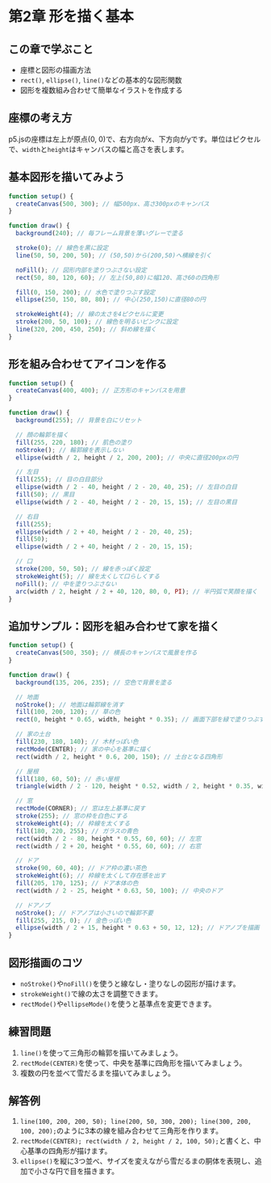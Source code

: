# 第2章 形を描く基本

## この章で学ぶこと
- 座標と図形の描画方法
- `rect()`, `ellipse()`, `line()`などの基本的な図形関数
- 図形を複数組み合わせて簡単なイラストを作成する

## 座標の考え方
p5.jsの座標は左上が原点(0, 0)で、右方向がx、下方向がyです。単位はピクセルで、`width`と`height`はキャンバスの幅と高さを表します。

## 基本図形を描いてみよう
```javascript
function setup() {
  createCanvas(500, 300); // 幅500px、高さ300pxのキャンバス
}

function draw() {
  background(240); // 毎フレーム背景を薄いグレーで塗る

  stroke(0); // 線色を黒に設定
  line(50, 50, 200, 50); // (50,50)から(200,50)へ横線を引く

  noFill(); // 図形内部を塗りつぶさない設定
  rect(50, 80, 120, 60); // 左上(50,80)に幅120、高さ60の四角形

  fill(0, 150, 200); // 水色で塗りつぶす設定
  ellipse(250, 150, 80, 80); // 中心(250,150)に直径80の円

  strokeWeight(4); // 線の太さを4ピクセルに変更
  stroke(200, 50, 100); // 線色を明るいピンクに設定
  line(320, 200, 450, 250); // 斜め線を描く
}
```

## 形を組み合わせてアイコンを作る
```javascript
function setup() {
  createCanvas(400, 400); // 正方形のキャンバスを用意
}

function draw() {
  background(255); // 背景を白にリセット

  // 顔の輪郭を描く
  fill(255, 220, 180); // 肌色の塗り
  noStroke(); // 輪郭線を表示しない
  ellipse(width / 2, height / 2, 200, 200); // 中央に直径200pxの円

  // 左目
  fill(255); // 目の白目部分
  ellipse(width / 2 - 40, height / 2 - 20, 40, 25); // 左目の白目
  fill(50); // 黒目
  ellipse(width / 2 - 40, height / 2 - 20, 15, 15); // 左目の黒目

  // 右目
  fill(255);
  ellipse(width / 2 + 40, height / 2 - 20, 40, 25);
  fill(50);
  ellipse(width / 2 + 40, height / 2 - 20, 15, 15);

  // 口
  stroke(200, 50, 50); // 線を赤っぽく設定
  strokeWeight(5); // 線を太くして口らしくする
  noFill(); // 中を塗りつぶさない
  arc(width / 2, height / 2 + 40, 120, 80, 0, PI); // 半円弧で笑顔を描く
}
```

## 追加サンプル：図形を組み合わせて家を描く
```javascript
function setup() {
  createCanvas(500, 350); // 横長のキャンバスで風景を作る
}

function draw() {
  background(135, 206, 235); // 空色で背景を塗る

  // 地面
  noStroke(); // 地面は輪郭線を消す
  fill(100, 200, 120); // 草の色
  rect(0, height * 0.65, width, height * 0.35); // 画面下部を緑で塗りつぶす

  // 家の土台
  fill(230, 180, 140); // 木材っぽい色
  rectMode(CENTER); // 家の中心を基準に描く
  rect(width / 2, height * 0.6, 200, 150); // 土台となる四角形

  // 屋根
  fill(180, 60, 50); // 赤い屋根
  triangle(width / 2 - 120, height * 0.52, width / 2, height * 0.35, width / 2 + 120, height * 0.52); // 三角形の屋根

  // 窓
  rectMode(CORNER); // 窓は左上基準に戻す
  stroke(255); // 窓の枠を白色にする
  strokeWeight(4); // 枠線を太くする
  fill(180, 220, 255); // ガラスの青色
  rect(width / 2 - 80, height * 0.55, 60, 60); // 左窓
  rect(width / 2 + 20, height * 0.55, 60, 60); // 右窓

  // ドア
  stroke(90, 60, 40); // ドア枠の濃い茶色
  strokeWeight(6); // 枠線を太くして存在感を出す
  fill(205, 170, 125); // ドア本体の色
  rect(width / 2 - 25, height * 0.63, 50, 100); // 中央のドア

  // ドアノブ
  noStroke(); // ドアノブは小さいので輪郭不要
  fill(255, 215, 0); // 金色っぽい色
  ellipse(width / 2 + 15, height * 0.63 + 50, 12, 12); // ドアノブを描画
}
```

## 図形描画のコツ
- `noStroke()`や`noFill()`を使うと線なし・塗りなしの図形が描けます。
- `strokeWeight()`で線の太さを調整できます。
- `rectMode()`や`ellipseMode()`を使うと基準点を変更できます。

## 練習問題
1. `line()`を使って三角形の輪郭を描いてみましょう。
2. `rectMode(CENTER)`を使って、中央を基準に四角形を描いてみましょう。
3. 複数の円を並べて雪だるまを描いてみましょう。

## 解答例
1. `line(100, 200, 200, 50); line(200, 50, 300, 200); line(300, 200, 100, 200);`のように3本の線を組み合わせて三角形を作ります。
2. `rectMode(CENTER); rect(width / 2, height / 2, 100, 50);`と書くと、中心基準の四角形が描けます。
3. `ellipse()`を縦に3つ並べ、サイズを変えながら雪だるまの胴体を表現し、追加で小さな円で目を描きます。
